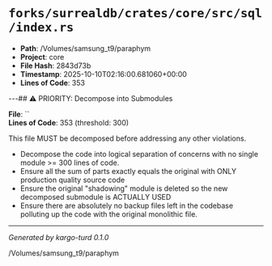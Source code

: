 # `forks/surrealdb/crates/core/src/sql/index.rs`

- **Path**: /Volumes/samsung_t9/paraphym
- **Project**: core
- **File Hash**: 2843d73b  
- **Timestamp**: 2025-10-10T02:16:00.681060+00:00  
- **Lines of Code**: 353

---## ⚠️ PRIORITY: Decompose into Submodules

**File**: ``  
**Lines of Code**: 353 (threshold: 300)

This file MUST be decomposed before addressing any other violations.

- Decompose the code into logical separation of concerns with no single module >= 300 lines of code. 
- Ensure all the sum of parts exactly equals the original with ONLY production quality source code
- Ensure the original "shadowing" module is deleted so the new decomposed submodule is ACTUALLY USED
- Ensure there are absolutely no backup files left in the codebase polluting up the code with the original monolithic file.

------

*Generated by kargo-turd 0.1.0*

/Volumes/samsung_t9/paraphym